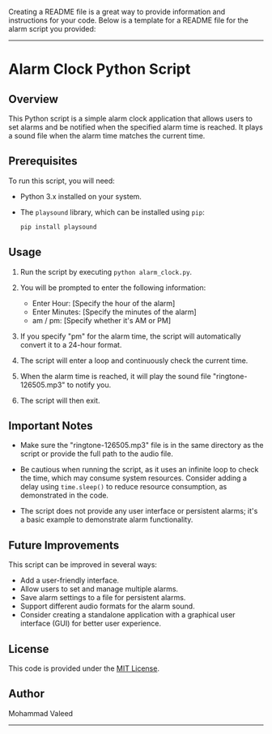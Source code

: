 Creating a README file is a great way to provide information and instructions for your code. Below is a template for a README file for the alarm script you provided:

---

# Alarm Clock Python Script

## Overview

This Python script is a simple alarm clock application that allows users to set alarms and be notified when the specified alarm time is reached. It plays a sound file when the alarm time matches the current time.

## Prerequisites

To run this script, you will need:

- Python 3.x installed on your system.
- The `playsound` library, which can be installed using `pip`:

    ```bash
    pip install playsound
    ```

## Usage

1. Run the script by executing `python alarm_clock.py`.

2. You will be prompted to enter the following information:

   - Enter Hour: [Specify the hour of the alarm]
   - Enter Minutes: [Specify the minutes of the alarm]
   - am / pm: [Specify whether it's AM or PM]

3. If you specify "pm" for the alarm time, the script will automatically convert it to a 24-hour format.

4. The script will enter a loop and continuously check the current time.

5. When the alarm time is reached, it will play the sound file "ringtone-126505.mp3" to notify you.

6. The script will then exit.

## Important Notes

- Make sure the "ringtone-126505.mp3" file is in the same directory as the script or provide the full path to the audio file.

- Be cautious when running the script, as it uses an infinite loop to check the time, which may consume system resources. Consider adding a delay using `time.sleep()` to reduce resource consumption, as demonstrated in the code.

- The script does not provide any user interface or persistent alarms; it's a basic example to demonstrate alarm functionality.

## Future Improvements

This script can be improved in several ways:

- Add a user-friendly interface.
- Allow users to set and manage multiple alarms.
- Save alarm settings to a file for persistent alarms.
- Support different audio formats for the alarm sound.
- Consider creating a standalone application with a graphical user interface (GUI) for better user experience.

## License

This code is provided under the [MIT License](LICENSE).

## Author

Mohammad Valeed

---

